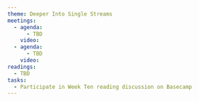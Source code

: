 ```yaml
---
theme: Deeper Into Single Streams
meetings:
  - agenda:
      - TBD
    video:
  - agenda:
      - TBD
    video:
readings:
  - TBD
tasks:
  - Participate in Week Ten reading discussion on Basecamp
---
```


